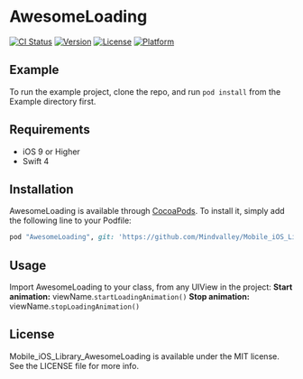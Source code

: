 # AwesomeLoading

[![CI Status](http://img.shields.io/travis/evandro@itsdayoff.com/AwesomeLoading.svg?style=flat)](https://travis-ci.org/evandro@itsdayoff.com/AwesomeLoading)
[![Version](https://img.shields.io/cocoapods/v/AwesomeLoading.svg?style=flat)](http://cocoapods.org/pods/AwesomeLoading)
[![License](https://img.shields.io/cocoapods/l/AwesomeLoading.svg?style=flat)](http://cocoapods.org/pods/AwesomeLoading)
[![Platform](https://img.shields.io/cocoapods/p/AwesomeLoading.svg?style=flat)](http://cocoapods.org/pods/AwesomeLoading)

## Example

To run the example project, clone the repo, and run `pod install` from the Example directory first.

## Requirements

- iOS 9 or Higher
- Swift 4

## Installation

AwesomeLoading is available through [CocoaPods](http://cocoapods.org). To install
it, simply add the following line to your Podfile:

```ruby
pod "AwesomeLoading", git: 'https://github.com/Mindvalley/Mobile_iOS_Library_AwesomeLoading', tag: '0.1.2'
```
## Usage

Import AwesomeLoading to your class, from any UIView in the project:
**Start animation:** viewName.`startLoadingAnimation()`
**Stop animation:** viewName.`stopLoadingAnimation()`

## License

Mobile_iOS_Library_AwesomeLoading is available under the MIT license. See the LICENSE file for more info.


